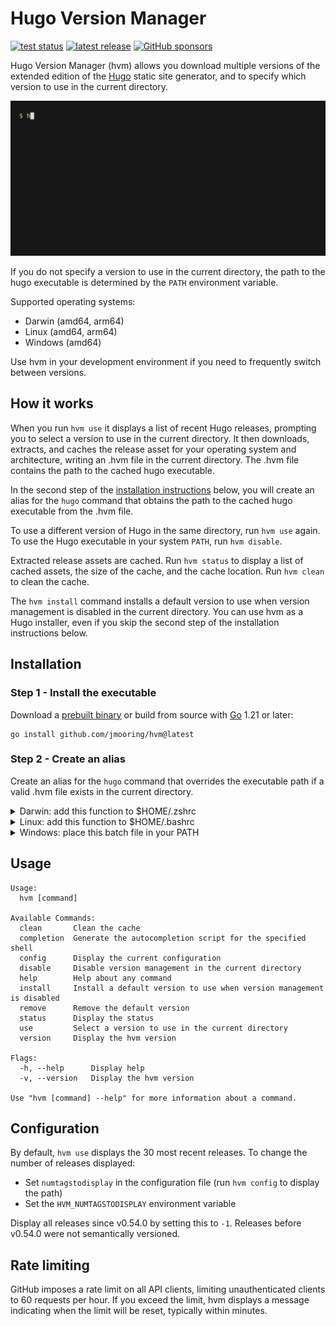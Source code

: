 # Hugo Version Manager

[![test status](https://github.com/jmooring/hvm/actions/workflows/test.yaml/badge.svg)](https://github.com/jmooring/hvm/actions/workflows/test.yaml)
[![latest release](https://img.shields.io/github/v/release/jmooring/hvm?logo=github)](https://github.com/jmooring/hvm/releases/latest)
[![GitHub sponsors](https://img.shields.io/github/sponsors/jmooring?logo=github&label=sponsors)](https://github.com/sponsors/jmooring)

Hugo Version Manager (hvm) allows you download multiple versions of the extended edition of the [Hugo] static site generator, and to specify which version to use in the current directory.

![Demonstration](demo/hvm.gif)

If you do not specify a version to use in the current directory, the path to the hugo executable is determined by the `PATH` environment variable.

Supported operating systems:

- Darwin (amd64, arm64)
- Linux (amd64, arm64)
- Windows (amd64)

Use hvm in your development environment if you need to frequently switch between versions.

## How it works

When you run `hvm use` it displays a list of recent Hugo releases, prompting you to select a version to use in the current directory. It then downloads, extracts, and caches the release asset for your operating system and architecture, writing an .hvm file in the current directory. The .hvm file contains the path to the cached hugo executable.

In the second step of the [installation instructions] below, you will create an alias for the `hugo` command that obtains the path to the cached hugo executable from the .hvm file.

To use a different version of Hugo in the same directory, run `hvm use` again. To use the Hugo executable in your system `PATH`, run `hvm disable`.

Extracted release assets are cached. Run `hvm status` to display a list of cached assets, the size of the cache, and the cache location. Run `hvm clean` to clean the cache.

The `hvm install` command installs a default version to use when version management is disabled in the current directory. You can use hvm as a Hugo installer, even if you skip the second step of the installation instructions below.

## Installation

### Step 1 - Install the executable

Download a [prebuilt binary] or build from source with [Go] 1.21 or later:

```text
go install github.com/jmooring/hvm@latest
```

### Step 2 - Create an alias

Create an alias for the `hugo` command that overrides the executable path if a
valid .hvm file exists in the current directory.

<details>
<summary>Darwin: add this function to $HOME/.zshrc</summary>

```zsh
# Hugo Version Manager: override path to the hugo executable.
hugo() {
  if [ -f ".hvm" ]; then
    hugo_bin=$(cat ".hvm" 2> /dev/null)
    if [ -z "$hugo_bin" ]; then
      >&2 printf "The .hvm file in this directory is empty.\\n"
      >&2 printf "Run 'hvm use' or remove the .hvm file from this directory.\\n"
      return 1
    fi
    if ! echo "${hugo_bin}" | grep -q hugo ; then
      >&2 printf "The .hvm file in this directory is invalid.\\n"
      >&2 printf "Run 'hvm use' or remove the .hvm file from this directory.\\n"
      return 1
    fi
    if [ ! -f "${hugo_bin}" ]; then
      >&2 printf "Unable to find %s.\\n" "${hugo_bin}"
      >&2 printf "Run 'hvm use' or remove the .hvm file from this directory.\\n"
      return 1
    fi
  else
    hugo_bin=$(which hugo)
  fi
  "${hugo_bin}" "$@"
}
```

</details>

<details>
<summary>Linux: add this function to $HOME/.bashrc</summary>

```bash
# Hugo Version Manager: override path to the hugo executable.
hugo() {
  if [ -f ".hvm" ]; then
    hugo_bin=$(cat ".hvm" 2> /dev/null)
    if [ -z "$hugo_bin" ]; then
      >&2 printf "The .hvm file in this directory is empty.\\n"
      >&2 printf "Run 'hvm use' or remove the .hvm file from this directory.\\n"
      return 1
    fi
    if ! echo "${hugo_bin}" | grep -q hugo ; then
      >&2 printf "The .hvm file in this directory is invalid.\\n"
      >&2 printf "Run 'hvm use' or remove the .hvm file from this directory.\\n"
      return 1
    fi
    if [ ! -f "${hugo_bin}" ]; then
      >&2 printf "Unable to find %s.\\n" "${hugo_bin}"
      >&2 printf "Run 'hvm use' or remove the .hvm file from this directory.\\n"
      return 1
    fi
  else
    hugo_bin=$(which hugo)
  fi
  "${hugo_bin}" "$@"
}
```

</details>

<details>
<summary>Windows: place this batch file in your PATH</summary>

```bash
TBD
```

</details>

## Usage

```text
Usage:
  hvm [command]

Available Commands:
  clean       Clean the cache
  completion  Generate the autocompletion script for the specified shell
  config      Display the current configuration
  disable     Disable version management in the current directory
  help        Help about any command
  install     Install a default version to use when version management is disabled
  remove      Remove the default version
  status      Display the status
  use         Select a version to use in the current directory
  version     Display the hvm version

Flags:
  -h, --help      Display help
  -v, --version   Display the hvm version

Use "hvm [command] --help" for more information about a command.
```

## Configuration

By default, `hvm use` displays the 30 most recent releases. To change the number of releases displayed:

- Set `numtagstodisplay` in the configuration file (run `hvm config` to display the path)
- Set the `HVM_NUMTAGSTODISPLAY` environment variable

Display all releases since v0.54.0 by setting this to `-1`. Releases before v0.54.0 were not semantically versioned.

## Rate limiting

GitHub imposes a rate limit on all API clients, limiting unauthenticated clients to 60 requests per hour. If you exceed the limit, hvm displays a message indicating when the limit will be reset, typically within minutes.

[go]: https://go.dev/doc/install
[hugo]: https://github.com/gohugoio/hugo/#readme
[installation instructions]: #installation
[prebuilt binary]: https://github.com/jmooring/hvm/releases/latest
